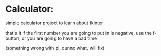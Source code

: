# Calculator:
simple calculator project to learn about tkinter


that's it
if the first number you are going to put in is negative, use the f- button, or you are going to have a bad time


(something wrong with pi, dunno what, will fix)
